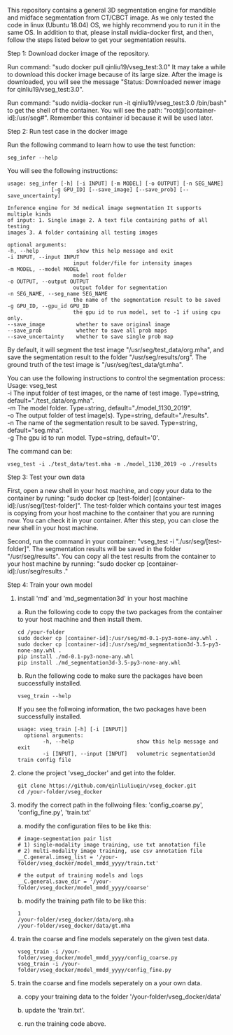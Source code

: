 This repository contains a general 3D segmentation engine for mandible and midface segmentation from CT/CBCT image.
As we only tested the code in linux (Ubuntu 18.04) OS, we highly recommend you to run it in the same OS.
In addition to that, please install nvidia-docker first, and then, follow the steps listed below to get your segmentation results.

Step 1: Download docker image of the repository.

Run command: "sudo docker pull qinliu19/vseg_test:3.0"
It may take a while to download this docker image because of its large size. 
After the image is downloaded, you will see the message "Status: Downloaded newer image for qinliu19/vseg_test:3.0".

Run command: "sudo nvidia-docker run -it qinliu19/vseg_test:3.0 /bin/bash" to get the shell of the container.
You will see the path: "root@[container-id]:/usr/seg#". Remember this container id because it will be used later.

Step 2: Run test case in the docker image

Run the following command to learn how to use the test function:
   ```shell
   seg_infer --help
   ```   
You will see the following instructions:
   ```shell
   usage: seg_infer [-h] [-i INPUT] [-m MODEL] [-o OUTPUT] [-n SEG_NAME]
                 [-g GPU_ID] [--save_image] [--save_prob] [--save_uncertainty]

Inference engine for 3d medical image segmentation It supports multiple kinds
of input: 1. Single image 2. A text file containing paths of all testing
images 3. A folder containing all testing images

optional arguments:
  -h, --help            show this help message and exit
  -i INPUT, --input INPUT
                        input folder/file for intensity images
  -m MODEL, --model MODEL
                        model root folder
  -o OUTPUT, --output OUTPUT
                        output folder for segmentation
  -n SEG_NAME, --seg_name SEG_NAME
                        the name of the segmentation result to be saved
  -g GPU_ID, --gpu_id GPU_ID
                        the gpu id to run model, set to -1 if using cpu only.
  --save_image          whether to save original image
  --save_prob           whether to save all prob maps
  --save_uncertainty    whether to save single prob map
   ```   

By default, it will segment the test image "/usr/seg/test_data/org.mha", and save the segmentation result to the folder "/usr/seg/results/org".
The ground truth of the test image is "/usr/seg/test_data/gt.mha". 

You can use the following instructions to control the segmentation process:
Usage: vseg_test \
       -i The input folder of test images, or the name of test image. Type=string, default="./test_data/org.mha". \
       -m The model folder. Type=string, default="./model_1130_2019". \
       -o The output folder of test image(s). Type=string, default="./results".  \
       -n The name of the segmentation result to be saved. Type=string, default="seg.mha". \
       -g The gpu id to run model. Type=string, default='0'.

The command can be:
   ```shell
   vseg_test -i ./test_data/test.mha -m ./model_1130_2019 -o ./results
   ```


Step 3: Test your own data

First, open a new shell in your host machine, and copy your data to the container by runing: "sudo docker cp [test-folder] [container-id]:/usr/seg/[test-folder]".
The test-folder which contains your test images is copying from your host machine to the container that you are running now. You can check it in your container.
After this step, you can close the new shell in your host machine.

Second, run the command in your container: "vseg_test -i "./usr/seg/[test-folder]". The segmentation results will be saved in the folder "/usr/seg/results". 
You can copy all the test results from the container to your host machine by running: "sudo docker cp [container-id]:/usr/seg/results ."

Step 4: Train your own model

1. install 'md' and 'md_segmentation3d' in your host machine

   a. Run the following code to copy the two packages from the container to your host machine and then install them.
      ```shell
      cd /your-folder
      sudo docker cp [container-id]:/usr/seg/md-0.1-py3-none-any.whl .
      sudo docker cp [container-id]:/usr/seg/md_segmentation3d-3.5-py3-none-any.whl .
      pip install ./md-0.1-py3-none-any.whl
      pip install ./md_segmentation3d-3.5-py3-none-any.whl
      ```
   b. Run the following code to make sure the packages have been successfully installed.
      ```shell
      vseg_train --help
      ```
      If you see the follwoing information, the two packages have been successfully installed.
      ```shell
      usage: vseg_train [-h] [-i [INPUT]]
        optional arguments:
              -h, --help                    show this help message and exit
              -i [INPUT], --input [INPUT]   volumetric segmentation3d train config file  
      ```

2. clone the project 'vseg_docker' and get into the folder.
   ```shell
   git clone https://github.com/qinliuliuqin/vseg_docker.git
   cd /your-folder/vseg_docker
   ```

3. modify the correct path in the follwoing files: 'config_coarse.py', 'config_fine.py', 'train.txt'

   a. modify the configuration files to be like this:
   ```shell
   # image-segmentation pair list
   # 1) single-modality image training, use txt annotation file
   # 2) multi-modality image training, use csv annotation file
   __C.general.imseg_list = '/your-folder/vseg_docker/model_mmdd_yyyy/train.txt'

   # the output of training models and logs
   __C.general.save_dir = '/your-folder/vseg_docker/model_mmdd_yyyy/coarse'
   ```
   b. modify the training path file to be like this:
   ```shell
   1
   /your-folder/vseg_docker/data/org.mha
   /your-folder/vseg_docker/data/gt.mha
   ```

4. train the coarse and fine models seperately on the given test data.
   ```shell
   vseg_train -i /your-folder/vseg_docker/model_mmdd_yyyy/config_coarse.py
   vseg_train -i /your-folder/vseg_docker/model_mmdd_yyyy/config_fine.py   
   ```
   
5. train the coarse and fine models seperately on a your own data.

   a. copy your training data to the folder '/your-folder/vseg_docker/data' 
   
   b. update the 'train.txt'.
   
   c. run the training code above.






